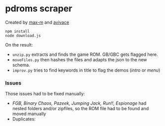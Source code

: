 # pdroms scraper

Created by [max-m](https://github.com/max-m) and [avivace](https://github.com/avivace)

```
npm install
node download.js
```

On the result:
-  `unzip.py` extracts and finds the game ROM. GB/GBC gets flagged here.
- `moveFiles.py` then hashes the files and adapts the json to the new schema.
- `improv.py` tries to find keywords in title to flag the demos (*intro* or *menu*)

### Issues

Those issues had to be fixed manually:

- *FGB, Binary Chaos, Pazeek, Jumping Jack, Run!!, Espionage* had nested folders and/or zipfiles, so the ROM file had to be found and moved manually
- Duplicates: 
